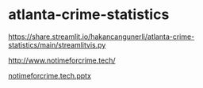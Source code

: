 # atlanta-crime-statistics

https://share.streamlit.io/hakancangunerli/atlanta-crime-statistics/main/streamlitvis.py

http://www.notimeforcrime.tech/


[notimeforcrime.tech.pptx](https://github.com/hakancangunerli/atlanta-crime-statistics/files/8318391/notimeforcrime.tech.pptx)

